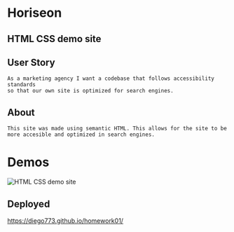 # Horiseon

## HTML CSS demo site

## User Story

```
As a marketing agency I want a codebase that follows accessibility standards
so that our own site is optimized for search engines.
```

## About

```
This site was made using semantic HTML. This allows for the site to be more accesible and optimized in search engines.
```

# Demos

![HTML CSS demo site](assets/images/search-engine-optimization.gif)

## Deployed

https://diego773.github.io/homework01/
